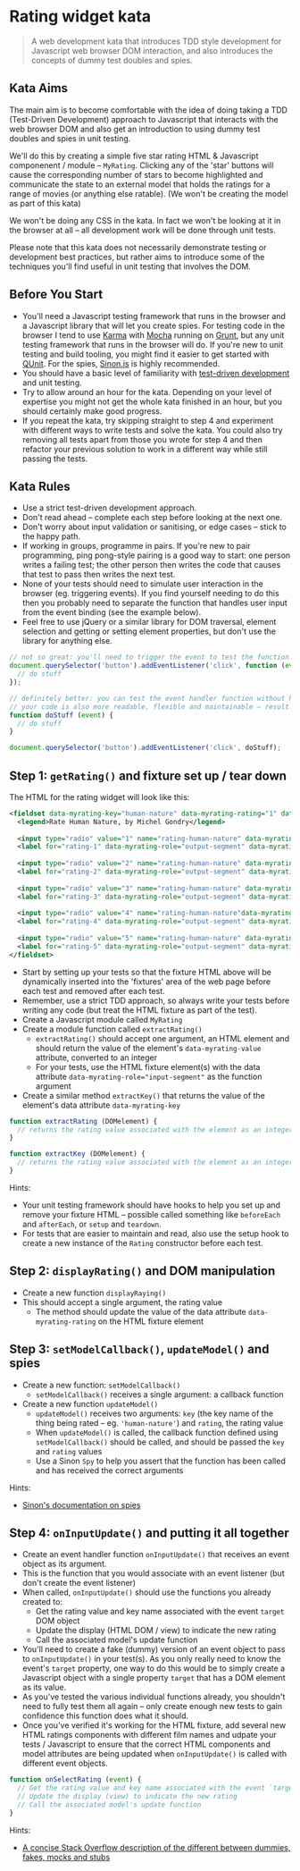 # Rating widget kata

> A web development kata that introduces TDD style development for Javascript web browser DOM interaction, and also introduces the concepts of dummy test doubles and spies.

## Kata Aims

The main aim is to become comfortable with the idea of doing taking a TDD (Test-Driven Development) approach to Javascript that interacts with the web browser DOM and also get an introduction to using dummy test doubles and spies in unit testing.

We'll do this by creating a simple five star rating HTML & Javascript componenent / module – `MyRating`. Clicking any of the 'star' buttons will cause the corresponding number of stars to become highlighted and communicate the state to an external model that holds the ratings for a range of movies (or anything else ratable). (We won't be creating the model as part of this kata)

We won't be doing any CSS in the kata. In fact we won't be looking at it in the browser at all – all development work will be done through unit tests.

Please note that this kata does not necessarily demonstrate testing or development best practices, but rather aims to introduce some of the techniques you'll find useful in unit testing that involves the DOM.

## Before You Start

* You'll need a Javascript testing framework that runs in the browser and a Javascript library that will let you create spies. For testing code in the browser I tend to use [Karma](http://karma-runner.github.io/0.13/index.html) with [Mocha](http://mochajs.org/) running on [Grunt](http://gruntjs.com/), but any unit testing framework that runs in the browser will do. If you're new to unit testing and build tooling, you might find it easier to get started with [QUnit](https://qunitjs.com/). For the spies, [Sinon.js](http://sinonjs.org/) is highly recommended.
* You should have a basic level of familiarity with [test-driven development](https://msdn.microsoft.com/en-us/library/aa730844(v=vs.80).aspx) and unit testing.
* Try to allow around an hour for the kata. Depending on your level of expertise you might not get the whole kata finished in an hour, but you should certainly make good progress.
* If you repeat the kata, try skipping straight to step 4 and experiment with different ways to write tests and solve the kata. You could also try removing all tests apart from those you wrote for step 4 and then refactor your previous solution to work in a different way while still passing the tests.

## Kata Rules

* Use a strict test-driven development approach.
* Don't read ahead – complete each step before looking at the next one.
* Don't worry about input validation or sanitising, or edge cases – stick to the happy path.
* If working in groups, programme in pairs. If you're new to pair programming, ping pong-style pairing is a good way to start: one person writes a failing test; the other person then writes the code that causes that test to pass then writes the next test.
* None of your tests should need to simulate user interaction in the browser (eg. triggering events). If you find yourself needing to do this then you probably need to separate the function that handles user input from the event binding (see the example below).
* Feel free to use jQuery or a similar library for DOM traversal, element selection and getting or setting element properties, but don't use the library for anything else.

```js
// not so great: you'll need to trigger the event to test the function associated with the event handler
document.querySelector('button').addEventListener('click', function (event) {
  // do stuff
});

// definitely better: you can test the event handler function without having to trigger the event
// your code is also more readable, flexible and maintainable – result!
function doStuff (event) {
  // do stuff
}

document.querySelector('button').addEventListener('click', doStuff);
```


## Step 1: `getRating()` and fixture set up / tear down

The HTML for the rating widget will look like this:

```xml
<fieldset data-myrating-key="human-nature" data-myrating-rating="1" data-myrating-role="container">
  <legend>Rate Human Nature, by Michel Gondry</legend>
  
  <input type="radio" value="1" name="rating-human-nature" data-myrating-value="1" data-myrating-key="human-nature" data-myrating-role="input-segment" id="rating-human-nature-1"/>
  <label for="rating-1" data-myrating-role="output-segment" data-myrating-value="1" data-myrating-key="human-nature">1</label>
  
  <input type="radio" value="2" name="rating-human-nature" data-myrating-value="2" data-myrating-key="human-nature" data-myrating-role="input-segment" id="rating-human-nature-2"/>
  <label for="rating-2" data-myrating-role="output-segment" data-myrating-value="2" data-myrating-key="human-nature">2</label>
  
  <input type="radio" value="3" name="rating-human-nature" data-myrating-value="3" data-myrating-key="human-nature" data-myrating-role="input-segment" id="rating-human-nature-3"/>
  <label for="rating-3" data-myrating-role="output-segment" data-myrating-value="3" data-myrating-key="human-nature">3</label>
  
  <input type="radio" value="4" name="rating-human-nature"data-myrating-value="4" data-myrating-key="human-nature" data-myrating-role="input-segment" id="rating-human-nature-4"/>
  <label for="rating-4" data-myrating-role="output-segment" data-myrating-value="4" data-myrating-key="human-nature">4</label>
  
  <input type="radio" value="5" name="rating-human-nature" data-myrating-value="5" data-myrating-key="human-nature" data-myrating-role="input" id="rating-human-nature-5"/>
  <label for="rating-5" data-myrating-role="output-segment" data-myrating-value="5" data-myrating-key="human-nature">5</label>
</fieldset>
```

* Start by setting up your tests so that the fixture HTML above will be dynamically inserted into the 'fixtures' area of the web page before each test and removed after each test.
* Remember, use a strict TDD approach, so always write your tests before writing any code (but treat the HTML fixture as part of the test).
* Create a Javascript module called `MyRating`
* Create a module function called `extractRating()`
	* `extractRating()` should accept one argument, an HTML element and should return the value of the element's `data-myrating-value` attribute, converted to an integer
	* For your tests, use the HTML fixture element(s) with the data attribute `data-myrating-role="input-segment"` as the function argument
* Create a similar method `extractKey()` that returns the value of the element's data attribute `data-myrating-key`

```js
function extractRating (DOMelement) {
  // returns the rating value associated with the element as an integer
}
```

```js
function extractKey (DOMelement) {
  // returns the rating value associated with the element as an integer
}
```

Hints:
* Your unit testing framework should have hooks to help you set up and remove your fixture HTML – possible called something like `beforeEach` and `afterEach`, or `setup` and `teardown`.
* For tests that are easier to maintain and read, also use the setup hook to create a new instance of the `Rating` constructor before each test.


## Step 2: `displayRating()` and DOM manipulation

* Create a new function `displayRaying()`
* This should accept a single argument, the rating value
	* The method should update the value of the data attribute `data-myrating-rating` on the HTML fixture element


## Step 3: `setModelCallback()`, `updateModel()` and spies

* Create a new function: `setModelCallback()`
	* `setModelCallback()` receives a single argument: a callback function
* Create a new function `updateModel()`
	* `updateModel()` receives two arguments: `key` (the key name of the thing being rated – eg. `'human-nature'`) and `rating`, the rating value
	* When `updateModel()` is called, the callback function defined using `setModelCallback()` should be called, and should be passed the `key` and `rating` values
	* Use a Sinon `Spy` to help you assert that the function has been called and has received the correct arguments

Hints:
* [Sinon's documentation on spies](http://sinonjs.org/docs/#spies)


## Step 4: `onInputUpdate()` and putting it all together

* Create an event handler function `onInputUpdate()` that receives an event object as its argument.
* This is the function that you would associate with an event listener (but don't create the event listener)
* When called, `onInputUpdate()` should use the functions you already created to:
	* Get the rating value and key name associated with the event `target` DOM object
	* Update the display (HTML DOM / view) to indicate the new rating
	* Call the associated model's update function
* You'll need to create a fake (dummy) version of an event object to pass to `onInputUpdate()` in your test(s). As you only really need to know the event's `target` property, one way to do this would be to simply create a Javascript object with a single property `target` that has a DOM element as its value.
* As you've tested the various individual functions already, you shouldn't need to fully test them all again – only create enough new tests to gain confidence this function does what it should.
* Once you've verified it's working for the HTML fixture, add several new HTML ratings components with different film names and udpate your tests / Javascript to ensure that the correct HTML components and model attributes are being updated when `onInputUpdate()` is called with different event objects.

```js
function onSelectRating (event) {
  // Get the rating value and key name associated with the event `target` DOM object
  // Update the display (view) to indicate the new rating
  // Call the associated model's update function
}
```

Hints:
* [A concise Stack Overflow description of the different between dummies, fakes, mocks and stubs](http://stackoverflow.com/questions/3459287/whats-the-difference-between-a-mock-stub#answer-17810004)
